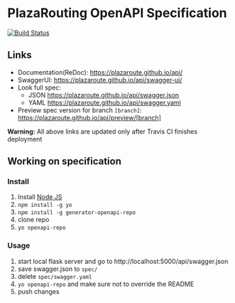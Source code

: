 # PlazaRouting OpenAPI Specification
[![Build Status](https://travis-ci.org/PlazaRoute/api.svg?branch=master)](https://travis-ci.org/PlazaRoute/api)

## Links

- Documentation(ReDoc): https://plazaroute.github.io/api/
- SwaggerUI: https://plazaroute.github.io/api/swagger-ui/
- Look full spec:
    + JSON https://plazaroute.github.io/api/swagger.json
    + YAML https://plazaroute.github.io/api/swagger.yaml
- Preview spec version for branch `[branch]`: https://plazaroute.github.io/api/preview/[branch]

**Warning:** All above links are updated only after Travis CI finishes deployment

## Working on specification
### Install

1. Install [Node JS](https://nodejs.org/)
2. `npm install -g yo`
3. `npm install -g generator-openapi-repo`
4. clone repo
5. `yo openapi-repo`

### Usage

1. start local flask server and go to http://localhost:5000/api/swagger.json
2. save swagger.json to `spec/`
3. delete `spec/swagger.yaml`
4. `yo openapi-repo` and make sure not to override the README
5. push changes
